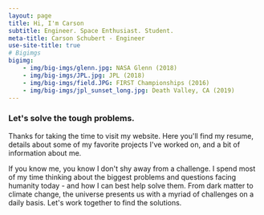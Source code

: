 ```yaml
---
layout: page
title: Hi, I'm Carson
subtitle: Engineer. Space Enthusiast. Student.
meta-title: Carson Schubert - Engineer
use-site-title: true
# Bigimgs 
bigimg: 
    - img/big-imgs/glenn.jpg: NASA Glenn (2018)
    - img/big-imgs/JPL.jpg: JPL (2018)
    - img/big-imgs/field.JPG: FIRST Championships (2016)
    - img/big-imgs/jpl_sunset_long.jpg: Death Valley, CA (2019)
---
```


### Let's solve the tough problems.

Thanks for taking the time to visit my website. Here you'll find my resume, details about some of my favorite
projects I've worked on, and a bit of information about me.  

If you know me, you know I don't shy away from a challenge. I spend most of my time thinking about the biggest
problems and questions facing humanity today - and how I can best help solve them. From dark matter to climate change, 
the universe presents us with a myriad of challenges on a daily basis. Let's work together to find the solutions.